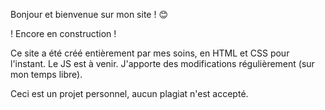 <!-- COPYRIGHT : Juliette INFANTI --> 

Bonjour et bienvenue sur mon site ! 😊

! Encore en construction !

Ce site a été créé entièrement par mes soins, en HTML et CSS pour l'instant. Le JS est à venir.
J'apporte des modifications régulièrement (sur mon temps libre).


Ceci est un projet personnel, aucun plagiat n'est accepté.


<!-- COPYRIGHT : Juliette INFANTI --> 